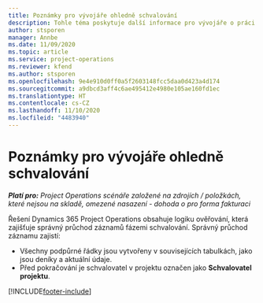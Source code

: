 ```yaml
---
title: Poznámky pro vývojáře ohledně schvalování
description: Tohle téma poskytuje další informace pro vývojáře o práci se schváleními.
author: stsporen
manager: Annbe
ms.date: 11/09/2020
ms.topic: article
ms.service: project-operations
ms.reviewer: kfend
ms.author: stsporen
ms.openlocfilehash: 9e4e910d0ff0a5f2603148fcc5daa0d423a4d174
ms.sourcegitcommit: a9dbcd3aff4c6ae495412e4980e105ae160fd1ec
ms.translationtype: HT
ms.contentlocale: cs-CZ
ms.lasthandoff: 11/10/2020
ms.locfileid: "4483940"
---
```

# <a name="developer-notes-for-approvals"></a>Poznámky pro vývojáře ohledně schvalování

_**Platí pro:** Project Operations scénáře založené na zdrojích / položkách, které nejsou na skladě, omezené nasazení - dohoda o pro forma fakturaci_

Řešení Dynamics 365 Project Operations obsahuje logiku ověřování, která zajišťuje správný průchod záznamů fázemi schvalování. Správný průchod záznamu zajistí: 

  - Všechny podpůrné řádky jsou vytvořeny v souvisejících tabulkách, jako jsou deníky a aktuální údaje.
  - Před pokračování je schvalovatel v projektu označen jako **Schvalovatel projektu**.


[!INCLUDE[footer-include](../includes/footer-banner.md)]